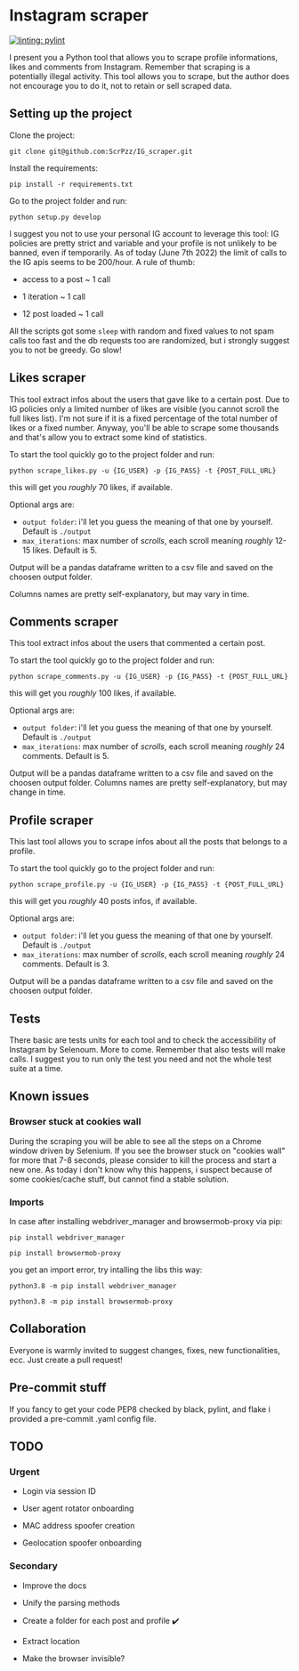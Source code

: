 # Instagram scraper

[![linting: pylint](https://img.shields.io/badge/linting-pylint-yellowgreen)](https://github.com/PyCQA/pylint)

I present you a Python tool that allows you to scrape profile informations, likes and comments from Instagram.
Remember that scraping is a potentially illegal activity. This tool allows you to scrape, but the author does not encourage you to do it, not to retain or sell scraped data.

## Setting up the project

Clone the project:

``` git clone git@github.com:ScrPzz/IG_scraper.git ```

Install the requirements:

``` pip install -r requirements.txt ```

Go to the project folder and run:

```python setup.py develop```

I suggest you not to use your personal IG account to leverage this tool: IG policies are pretty strict and variable and your profile is not unlikely to be banned, even if temporarily. As of today (June 7th 2022) the limit of calls to the IG apis seems to be 200/hour. A rule of thumb:

- access to a post ~ 1 call

- 1 iteration ~ 1 call

- 12 post loaded ~ 1 call

All the scripts got some `sleep` with random and fixed values to not spam calls too fast and the db requests too are randomized, but i strongly suggest you to not be greedy. Go slow!

## Likes scraper

This tool extract infos about the users that gave like to a certain post. Due to IG policies only a limited number of likes are visible (you cannot scroll the full likes list). I'm not sure if it is a fixed percentage of the total number of likes or a fixed number. Anyway, you'll be able to scrape some thousands and that's allow you to extract some kind of statistics.

To start the tool quickly go to the project folder and run:

``` python scrape_likes.py -u {IG_USER} -p {IG_PASS} -t {POST_FULL_URL} ```

this will get you *roughly* 70 likes, if available.

Optional args are:

- `output folder`: i'll let you guess the meaning of that one by yourself. Default is `./output`
- `max_iterations`: max number of *scrolls*, each scroll meaning *roughly* 12-15 likes. Default is 5.

Output will be a pandas dataframe written to a csv file and saved on the choosen output folder.

Columns names are pretty self-explanatory, but may vary in time.

## Comments scraper

This tool extract infos about the users that commented a certain post.

To start the tool quickly go to the project folder and run:

``` python scrape_comments.py -u {IG_USER} -p {IG_PASS} -t {POST_FULL_URL} ```

this will get you *roughly* 100 likes, if available.

Optional args are:

- `output folder`: i'll let you guess the meaning of that one by yourself. Default is `./output`
- `max_iterations`: max number of *scrolls*, each scroll meaning *roughly* 24 comments. Default is 5.

Output will be a pandas dataframe written to a csv file and saved on the choosen output folder.
Columns names are pretty self-explanatory, but may change in time.

## Profile scraper

This last tool allows you to scrape infos about all the posts that belongs to a profile.

To start the tool quickly go to the project folder and run:

``` python scrape_profile.py -u {IG_USER} -p {IG_PASS} -t {POST_FULL_URL} ```

this will get you *roughly* 40 posts infos, if available.

Optional args are:

- `output folder`: i'll let you guess the meaning of that one by yourself. Default is `./output`
- `max_iterations`: max number of *scrolls*, each scroll meaning *roughly* 24 comments. Default is 3.

Output will be a pandas dataframe written to a csv file and saved on the choosen output folder.

## Tests

There basic are tests units for each tool and to check the accessibility of Instagram by Selenoum. More to come.
Remember that also tests will make calls. I suggest you to run only the test you need and not the whole test suite at a time.

## Known issues

### Browser stuck at cookies wall

During the scraping you will be able to see all the steps on a Chrome window driven by Selenium. If you see the browser stuck on "cookies wall" for more that 7-8 seconds, please consider to kill the process and start a new one. As today i don't know why this happens, i suspect because of some cookies/cache stuff, but cannot find a stable solution.

### Imports

In case after installing webdriver_manager and browsermob-proxy via pip:

```pip install webdriver_manager```

```pip install browsermob-proxy```

you get an import error, try intalling the libs this way:

```python3.8 -m pip install webdriver_manager```

```python3.8 -m pip install browsermob-proxy```

## Collaboration

Everyone is warmly invited to suggest changes, fixes, new functionalities, ecc. Just create a pull request!

## Pre-commit stuff

If you fancy to get your code PEP8 checked by black, pylint, and flake i provided a pre-commit .yaml config file.

## TODO

### Urgent

- Login via session ID

- User agent rotator onboarding

- MAC address spoofer creation

- Geolocation spoofer onboarding

### Secondary

- Improve the docs

- Unify the parsing methods

- Create a folder for each post and profile ✔️

- Extract location

- Make the browser invisible?
